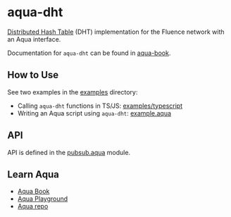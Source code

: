 # aqua-dht

[Distributed Hash Table](https://en.wikipedia.org/wiki/Distributed_hash_table) (DHT) implementation for the Fluence network with an Aqua interface.

Documentation for `aqua-dht` can be found in [aqua-book](https://fluence.dev/aqua-book/libraries/aqua-dht).

## How to Use

See two examples in the [examples](./examples) directory:
- Calling `aqua-dht` functions in TS/JS: [examples/typescript](./examples/typescript)
- Writing an Aqua script using `aqua-dht`: [example.aqua](./examples/aqua/example.aqua)

## API

API is defined in the [pubsub.aqua](./aqua/pubsub.aqua) module.

## Learn Aqua

* [Aqua Book](https://fluence.dev/aqua-book/)
* [Aqua Playground](https://github.com/fluencelabs/aqua-playground)
* [Aqua repo](https://github.com/fluencelabs/aqua)
